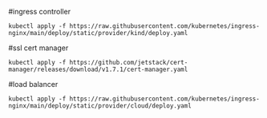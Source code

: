 ﻿#ingress controller 

```
kubectl apply -f https://raw.githubusercontent.com/kubernetes/ingress-nginx/main/deploy/static/provider/kind/deploy.yaml

```

#ssl cert manager 
```
kubectl apply -f https://github.com/jetstack/cert-manager/releases/download/v1.7.1/cert-manager.yaml
```

#load balancer

```
kubectl apply -f https://raw.githubusercontent.com/kubernetes/ingress-nginx/main/deploy/static/provider/cloud/deploy.yaml
```
